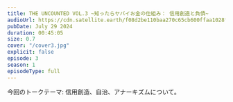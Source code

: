 ```yaml
---
title: THE UNCOUNTED VOL.3 ~知ったらヤバイお金の仕組み： 信用創造と負債~
audioUrl: https://cdn.satellite.earth/f08d2be110baa270c65cb600ffaa1028fabcb7d3d560dc3adbe317e33985e0ef.m4a
pubDate: July 29 2024
duration: 00:45:05
size: 0.7
cover: "/cover3.jpg"
explicit: false
episode: 3
season: 1
episodeType: full
---
```

今回のトークテーマ: 信用創造、自治、アナーキズムについて。

